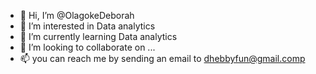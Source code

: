 - 👋 Hi, I’m @OlagokeDeborah
- 👀 I’m interested in Data analytics
- 🌱 I’m currently learning Data analytics
- 💞️ I’m looking to collaborate on ...
- 📫 you can reach me by sending an email to dhebbyfun@gmail.comp

<!---
OlagokeDeborah/OlagokeDeborah is a ✨ special ✨ repository because its `README.md` (this file) appears on your GitHub profile.
You can click the Preview link to take a look at your changes.
--->
